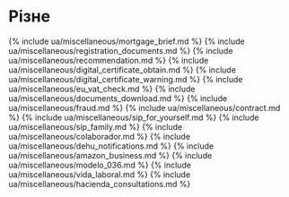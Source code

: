 # Різне

{% include ua/miscellaneous/mortgage_brief.md %}
{% include ua/miscellaneous/registration_documents.md %}
{% include ua/miscellaneous/recommendation.md %}
{% include ua/miscellaneous/digital_certificate_obtain.md %}
{% include ua/miscellaneous/digital_certificate_warning.md %}
{% include ua/miscellaneous/eu_vat_check.md %}
{% include ua/miscellaneous/documents_download.md %}
{% include ua/miscellaneous/fraud.md %}
{% include ua/miscellaneous/contract.md %}
{% include ua/miscellaneous/sip_for_yourself.md %}
{% include ua/miscellaneous/sip_family.md %}
{% include ua/miscellaneous/colaborador.md %}
{% include ua/miscellaneous/dehu_notifications.md %}
{% include ua/miscellaneous/amazon_business.md %}
{% include ua/miscellaneous/modelo_036.md %}
{% include ua/miscellaneous/vida_laboral.md %}
{% include ua/miscellaneous/hacienda_consultations.md %}
